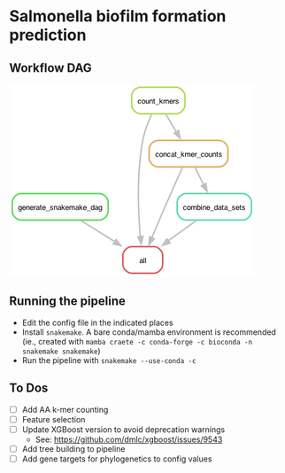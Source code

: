 # Salmonella biofilm formation prediction

## Workflow DAG

![](results/snakemake_dag.png)

## Running the pipeline

* Edit the config file in the indicated places
* Install `snakemake`. A bare conda/mamba environment is recommended (ie., created with `mamba craete -c conda-forge -c bioconda -n snakemake snakemake`)
* Run the pipeline with `snakemake --use-conda -c`



## To Dos

- [ ] Add AA k-mer counting
- [ ] Feature selection
- [ ] Update XGBoost version to avoid deprecation warnings
    - See: https://github.com/dmlc/xgboost/issues/9543
- [ ] Add tree building to pipeline
- [ ] Add gene targets for phylogenetics to config values
